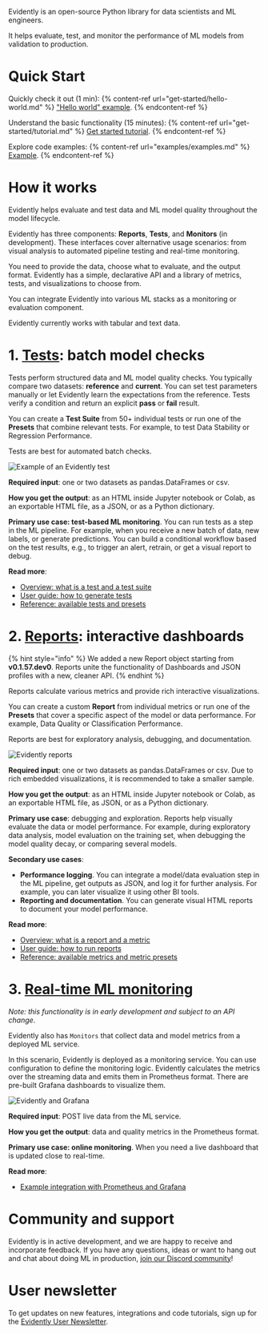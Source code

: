 Evidently is an open-source Python library for data scientists and ML engineers. 

It helps evaluate, test, and monitor the performance of ML models from validation to production.

# Quick Start 

Quickly check it out (1 min):
{% content-ref url="get-started/hello-world.md" %}
["Hello world" example](get-started/hello-world.md). 
{% endcontent-ref %}

Understand the basic functionality (15 minutes):
{% content-ref url="get-started/tutorial.md" %}
[Get started tutorial](get-started/tutorial.md). 
{% endcontent-ref %}

Explore code examples:
{% content-ref url="examples/examples.md" %}
[Example](examples/examples.md). 
{% endcontent-ref %}

# How it works 

Evidently helps evaluate and test data and ML model quality throughout the model lifecycle.

Evidently has three components: **Reports**, **Tests**, and **Monitors** (in development). These interfaces cover alternative usage scenarios: from  visual analysis to automated pipeline testing and real-time monitoring.

You need to provide the data, choose what to evaluate, and the output format. Evidently has a simple, declarative API and a library of metrics, tests, and visualizations to choose from.

You can integrate Evidently into various ML stacks as a monitoring or evaluation component.

Evidently currently works with tabular and text data. 

# 1. [Tests](tests/README.md): batch model checks 

Tests perform structured data and ML model quality checks. You typically compare two datasets: **reference** and **current**. You can set test parameters manually or let Evidently learn the expectations from the reference. Tests verify a condition and return an explicit **pass** or **fail** result. 
 
You can create a **Test Suite** from 50+ individual tests or run one of the **Presets** that combine relevant tests. For example, to test Data Stability or Regression Performance.

Tests are best for automated batch checks.
 
![Example of an Evidently test](.gitbook/assets/main/evidently_tests_main-min.png)

**Required input**: one or two datasets as pandas.DataFrames or csv.
 
**How you get the output**: as an HTML inside Jupyter notebook or Colab, as an exportable HTML file, as a JSON, or as a Python dictionary.
 
**Primary use case: test-based ML monitoring**. You can run tests as a step in the ML pipeline. For example, when you receive a new batch of data, new labels, or generate predictions. You can build a conditional workflow based on the test results, e.g., to trigger an alert, retrain, or get a visual report to debug.  

**Read more**:
* [Overview: what is a test and a test suite](introduction/core-concepts.md) 
* [User guide: how to generate tests](tests-and-reports/run-tests.md) 
* [Reference: available tests and presets](reference/all-tests.md) 

# 2. [Reports](reports/README.md): interactive dashboards

{% hint style="info" %}
We added a new Report object starting from **v0.1.57.dev0**. Reports unite the functionality of Dashboards and JSON profiles with a new, cleaner API. 
{% endhint %}

Reports calculate various metrics and provide rich interactive visualizations. 
 
You can create a custom **Report** from individual metrics or run one of the **Presets** that cover a specific aspect of the model or data performance. For example, Data Quality or Classification Performance.
 
Reports are best for exploratory analysis, debugging, and documentation.

![Evidently reports](.gitbook/assets/main/evidently_reports_main-min.png)

**Required input**: one or two datasets as pandas.DataFrames or csv. Due to rich embedded visualizations, it is recommended to take a smaller sample. 
 
**How you get the output**: as an HTML inside Jupyter notebook or Colab, as an exportable HTML file, as JSON, or as a Python dictionary.
 
**Primary use case**: debugging and exploration. Reports help visually evaluate the data or model performance. For example, during exploratory data analysis, model evaluation on the training set, when debugging the model quality decay, or comparing several models.  
 
**Secondary use cases**: 
* **Performance logging**. You can integrate a model/data evaluation step in the ML pipeline, get outputs as JSON, and log it for further analysis. For example, you can later visualize it using other BI tools.
* **Reporting and documentation**. You can generate visual HTML reports to document your model performance.   

**Read more**:
* [Overview: what is a report and a metric](introduction/core-concepts.md) 
* [User guide: how to run reports](tests-and-reports/get-reports.md) 
* [Reference: available metrics and metric presets](reference/all-metrics.md) 

# 3. [Real-time ML monitoring](integrations/evidently-and-grafana.md)

*Note: this functionality is in early development and subject to an API change*. 

Evidently also has `Monitors` that collect data and model metrics from a deployed ML service. 

In this scenario, Evidently is deployed as a monitoring service. You can use configuration to define the monitoring logic. Evidently calculates the metrics over the streaming data and emits them in Prometheus format. There are pre-built Grafana dashboards to visualize them.

![Evidently and Grafana](.gitbook/assets/main/evidently_monitoring_main.png)

**Required input**: POST live data from the ML service. 

**How you get the output**: data and quality metrics in the Prometheus format.
 
**Primary use case: online monitoring**. When you need a live dashboard that is updated close to real-time. 
 
**Read more**:
* [Example integration with Prometheus and Grafana](integrations/evidently-and-grafana.md)

# Community and support 

Evidently is in active development, and we are happy to receive and incorporate feedback. If you have any questions, ideas or want to hang out and chat about doing ML in production, [join our Discord community](https://discord.com/invite/xZjKRaNp8b)!

# User newsletter

To get updates on new features, integrations and code tutorials, sign up for the [Evidently User Newsletter](https://www.evidentlyai.com/user-newsletter). 
